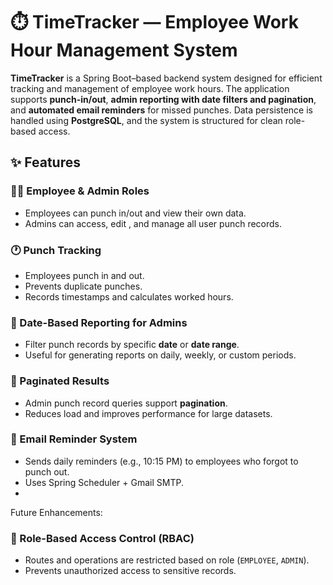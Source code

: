 # ⏱️ TimeTracker — Employee Work Hour Management System

**TimeTracker** is a Spring Boot–based backend system designed for efficient tracking and management of employee work hours. The application supports **punch-in/out**, **admin reporting with date filters and pagination**, and **automated email reminders** for missed punches. Data persistence is handled using **PostgreSQL**, and the system is structured for clean role-based access.

## ✨ Features

### 👨‍💼 Employee & Admin Roles
- Employees can punch in/out and view their own data.
- Admins can access, edit , and manage all user punch records.

### 🕐 Punch Tracking
- Employees punch in and out.
- Prevents duplicate punches.
- Records timestamps and calculates worked hours.

### 📅 Date-Based Reporting for Admins
- Filter punch records by specific **date** or **date range**.
- Useful for generating reports on daily, weekly, or custom periods.

### 📃 Paginated Results
- Admin punch record queries support **pagination**.
- Reduces load and improves performance for large datasets.

### 📧 Email Reminder System
- Sends daily reminders (e.g., 10:15 PM) to employees who forgot to punch out.
- Uses Spring Scheduler + Gmail SMTP.
- 
Future Enhancements:
### 🔐 Role-Based Access Control (RBAC)
- Routes and operations are restricted based on role (`EMPLOYEE`, `ADMIN`).
- Prevents unauthorized access to sensitive records.

